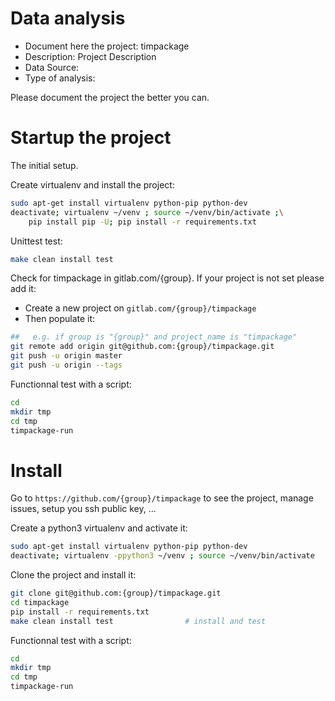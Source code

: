 # Data analysis
- Document here the project: timpackage
- Description: Project Description
- Data Source:
- Type of analysis:

Please document the project the better you can.

# Startup the project

The initial setup.

Create virtualenv and install the project:
```bash
sudo apt-get install virtualenv python-pip python-dev
deactivate; virtualenv ~/venv ; source ~/venv/bin/activate ;\
    pip install pip -U; pip install -r requirements.txt
```

Unittest test:
```bash
make clean install test
```

Check for timpackage in gitlab.com/{group}.
If your project is not set please add it:

- Create a new project on `gitlab.com/{group}/timpackage`
- Then populate it:

```bash
##   e.g. if group is "{group}" and project_name is "timpackage"
git remote add origin git@github.com:{group}/timpackage.git
git push -u origin master
git push -u origin --tags
```

Functionnal test with a script:

```bash
cd
mkdir tmp
cd tmp
timpackage-run
```

# Install

Go to `https://github.com/{group}/timpackage` to see the project, manage issues,
setup you ssh public key, ...

Create a python3 virtualenv and activate it:

```bash
sudo apt-get install virtualenv python-pip python-dev
deactivate; virtualenv -ppython3 ~/venv ; source ~/venv/bin/activate
```

Clone the project and install it:

```bash
git clone git@github.com:{group}/timpackage.git
cd timpackage
pip install -r requirements.txt
make clean install test                # install and test
```
Functionnal test with a script:

```bash
cd
mkdir tmp
cd tmp
timpackage-run
```
